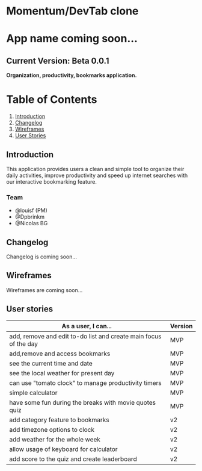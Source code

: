 # Momentum/DevTab clone
# App name coming soon...

## Current Version: Beta 0.0.1

<b> Organization, productivity, bookmarks application. </b>

# Table of Contents
1. [Introduction](#introduction)
2. [Changelog](#changelog)
3. [Wireframes](#wireframes)
4. [User Stories](#user-stories)

## Introduction
<div>
<p> This application provides users a clean and simple tool to organize their daily activities, improve productivity and speed up internet searches with our interactive bookmarking feature.</p>
</div>

### Team
<ul>
  <li>@louisf (PM)</li>
  <li>@Dpbrinkm</li>
  <li>@Nicolas BG</li>
</ul>

## Changelog
<div>
<p>Changelog is coming soon...</p>
</div>

## Wireframes
<div>
<p>Wireframes are coming soon...</p>
</div>

## User stories

<div>

| As a user, I can... | Version |
| --- | --- |
| add, remove and edit to-do list and create main focus of the day | MVP |
| add,remove and access bookmarks | MVP |
| see the current time and date | MVP |
| see the local weather for present day | MVP |
| can use "tomato clock" to manage productivity timers | MVP |
| simple calculator | MVP |
| have some fun during the breaks with movie quotes quiz | MVP |
| add category feature to bookmarks | v2 |
| add timezone options to clock | v2 |
| add weather for the whole week | v2 |
| allow usage of keyboard for calculator | v2 |
| add score to the quiz and create leaderboard | v2 |

</div>